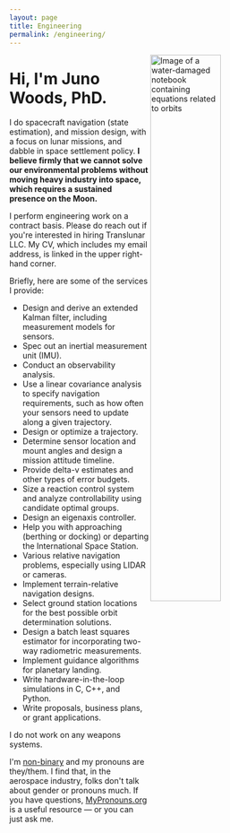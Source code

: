 ```yaml
---
layout: page
title: Engineering
permalink: /engineering/
---
```


<img alt="Image of a water-damaged notebook containing equations related to orbits" src="/assets/images/wet_notebook.jpg" style="width: 50%" align="right" />

# Hi, I'm Juno Woods, PhD.

I do spacecraft navigation (state estimation), and mission design, with a focus on lunar missions, and dabble in space settlement policy. **I believe firmly that we cannot solve our environmental problems without moving heavy industry into space, which requires a sustained presence on the Moon.**

I perform engineering work on a contract basis. Please do reach out if you're interested in hiring Translunar LLC. My CV, which includes my email address, is linked in the upper right-hand corner.

Briefly, here are some of the services I provide:

* Design and derive an extended Kalman filter, including measurement models for sensors.
* Spec out an inertial measurement unit (IMU).
* Conduct an observability analysis.
* Use a linear covariance analysis to specify navigation requirements, such as how often your sensors need to update along a given trajectory.
* Design or optimize a trajectory.
* Determine sensor location and mount angles and design a mission attitude timeline.
* Provide delta-v estimates and other types of error budgets.
* Size a reaction control system and analyze controllability using candidate optimal groups.
* Design an eigenaxis controller.
* Help you with approaching (berthing or docking) or departing the International Space Station.
* Various relative navigation problems, especially using LIDAR or cameras.
* Implement terrain-relative navigation designs.
* Select ground station locations for the best possible orbit determination solutions.
* Design a batch least squares estimator for incorporating two-way radiometric measurements.
* Implement guidance algorithms for planetary landing.
* Write hardware-in-the-loop simulations in C, C++, and Python.
* Write proposals, business plans, or grant applications.

I do not work on any weapons systems.

I'm [non-binary](https://transequality.org/issues/resources/understanding-non-binary-people-how-to-be-respectful-and-supportive) and my pronouns are they/them. I find that, in the aerospace industry, folks don't talk about gender or pronouns much. If you have questions, [MyPronouns.org](https://www.mypronouns.org) is a useful resource &mdash; or you can just ask me.



